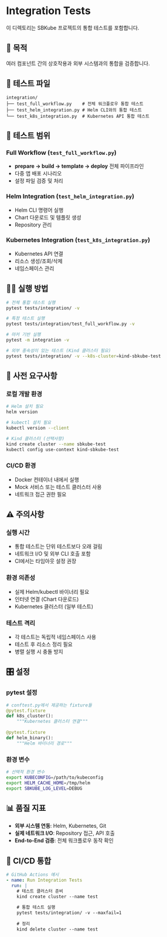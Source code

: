 # Integration Tests

이 디렉토리는 SBKube 프로젝트의 통합 테스트를 포함합니다.

## 🎯 목적

여러 컴포넌트 간의 상호작용과 외부 시스템과의 통합을 검증합니다.

## 📁 테스트 파일

```
integration/
├── test_full_workflow.py    # 전체 워크플로우 통합 테스트
├── test_helm_integration.py # Helm CLI와의 통합 테스트  
└── test_k8s_integration.py  # Kubernetes API 통합 테스트
```

## 🧪 테스트 범위

### Full Workflow (`test_full_workflow.py`)

- **prepare → build → template → deploy** 전체 파이프라인
- 다중 앱 배포 시나리오
- 설정 파일 검증 및 처리

### Helm Integration (`test_helm_integration.py`)

- Helm CLI 명령어 실행
- Chart 다운로드 및 템플릿 생성
- Repository 관리

### Kubernetes Integration (`test_k8s_integration.py`)

- Kubernetes API 연결
- 리소스 생성/조회/삭제
- 네임스페이스 관리

## 🏃‍♂️ 실행 방법

```bash
# 전체 통합 테스트 실행
pytest tests/integration/ -v

# 특정 테스트 실행
pytest tests/integration/test_full_workflow.py -v

# 마커 기반 실행
pytest -m integration -v

# 외부 종속성이 있는 테스트 (Kind 클러스터 필요)
pytest tests/integration/ -v --k8s-cluster=kind-sbkube-test
```

## 🔧 사전 요구사항

### 로컬 개발 환경

```bash
# Helm 설치 필요
helm version

# kubectl 설치 필요  
kubectl version --client

# Kind 클러스터 (선택사항)
kind create cluster --name sbkube-test
kubectl config use-context kind-sbkube-test
```

### CI/CD 환경

- Docker 컨테이너 내에서 실행
- Mock 서비스 또는 테스트 클러스터 사용
- 네트워크 접근 권한 필요

## ⚠️ 주의사항

### 실행 시간

- 통합 테스트는 단위 테스트보다 오래 걸림
- 네트워크 I/O 및 외부 CLI 호출 포함
- CI에서는 타임아웃 설정 권장

### 환경 의존성

- 실제 Helm/kubectl 바이너리 필요
- 인터넷 연결 (Chart 다운로드)
- Kubernetes 클러스터 (일부 테스트)

### 테스트 격리

- 각 테스트는 독립적 네임스페이스 사용
- 테스트 후 리소스 정리 필요
- 병렬 실행 시 충돌 방지

## 🎛️ 설정

### pytest 설정

```python
# conftest.py에서 제공하는 fixture들
@pytest.fixture
def k8s_cluster():
    """Kubernetes 클러스터 연결"""
    
@pytest.fixture  
def helm_binary():
    """Helm 바이너리 경로"""
```

### 환경 변수

```bash
# 선택적 환경 변수
export KUBECONFIG=/path/to/kubeconfig
export HELM_CACHE_HOME=/tmp/helm
export SBKUBE_LOG_LEVEL=DEBUG
```

## 📊 품질 지표

- **외부 시스템 연동**: Helm, Kubernetes, Git
- **실제 네트워크 I/O**: Repository 접근, API 호출
- **End-to-End 검증**: 전체 워크플로우 동작 확인

## 🔄 CI/CD 통합

```yaml
# GitHub Actions 예시
- name: Run Integration Tests
  run: |
    # 테스트 클러스터 준비
    kind create cluster --name test
    
    # 통합 테스트 실행
    pytest tests/integration/ -v --maxfail=1
    
    # 정리
    kind delete cluster --name test
```
